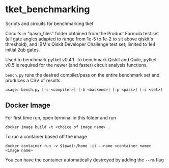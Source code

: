 # tket_benchmarking
Scripts and circuits for benchmarking tket

Circuits in "qasm_files" folder obtained from the Product Formula test set (all gate angles adapted to range from 1e-5 to 1e-2 to sit above qiskit's threshold), and IBM's Qiskit Developer Challenge test set; limited to 1e4 initial 2qb gates.

Used to benchmark pytket v0.4.1. To benchmark Qiskit and Quilc, pytket v0.5 is required for the newer (and faster) circuit analysis functions.

`bench.py` runs the desired compiler/pass on the entire benchmark set and produces a CSV of results.

`usage: bench.py [-c <compiler>] [-b <backend>] [-p <pass>] [-s <set>]`

## Docker Image

For first time run, open terminal in this folder and run

```
docker image build -t <choice of image name> .
```

To run a container based off the image

```
docker container run -v $(pwd):/home -it --name <container name> <image name>
```

You can have the container automatically destroyed by adding the `--rm` flag
